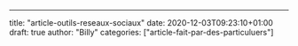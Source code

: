 ---
title: "article-outils-reseaux-sociaux"
date: 2020-12-03T09:23:10+01:00
draft: true
author: "Billy"
categories: ["article-fait-par-des-particuluers"]
